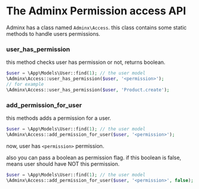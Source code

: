 # The Adminx Permission access API
Adminx has a class named `Adminx\Access`. this class contains some static methods to handle users permissions.

### user_has_permission
this method checks user has permission or not, returns boolean.

```php
$user = \App\Models\User::find(1); // the user model
\Adminx\Access::user_has_permission($user, '<permission>');
// for example
\Adminx\Access::user_has_permission($user, 'Product.create');
```

### add_permission_for_user
this methods adds a permission for a user.

```php
$user = \App\Models\User::find(1); // the user model
\Adminx\Access::add_permission_for_user($user, '<permission>');
```

now, user has `<permission>` permission.

also you can pass a boolean as permission flag. if this boolean is false, means user should have NOT this permission.

```php
$user = \App\Models\User::find(1); // the user model
\Adminx\Access::add_permission_for_user($user, '<permission>', false);
```
